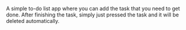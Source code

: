 A simple to-do list app where you can add the task that you need to get done. After finishing the task, simply just pressed the task and it will be deleted automatically.
